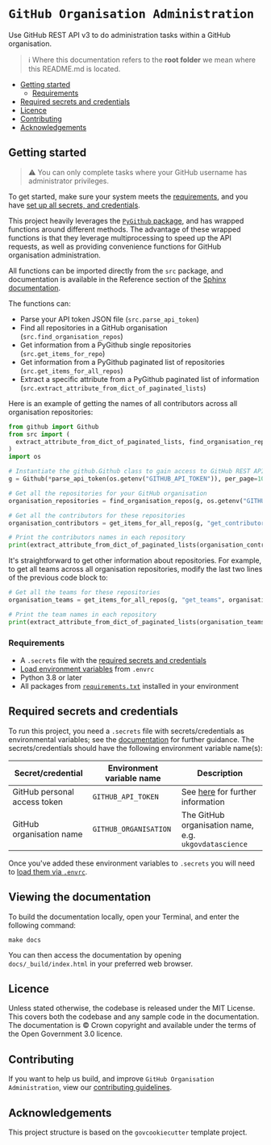 # `GitHub Organisation Administration`

Use GitHub REST API v3 to do administration tasks within a GitHub organisation.

> ℹ️ Where this documentation refers to the **root folder** we mean where this README.md is located.

- [Getting started](#getting-started)
  - [Requirements](#requirements)
- [Required secrets and credentials](#required-secrets-and-credentials)
- [Licence](#licence)
- [Contributing](#contributing)
- [Acknowledgements](#acknowledgements)

## Getting started

> ⚠️ You can only complete tasks where your GitHub username has administrator privileges.

To get started, make sure your system meets the [requirements](#requirements), and you have
[set up all secrets, and credentials](#required-secrets-and-credentials).

This project heavily leverages the [`PyGithub` package][pygithub], and has wrapped functions around different methods.
The advantage of these wrapped functions is that they leverage multiprocessing to speed up the API requests, as well as
providing convenience functions for GitHub organisation administration.

All functions can be imported directly from the `src` package, and documentation is available in the Reference section
of the [Sphinx documentation](#viewing-the-documentation).

The functions can:

- Parse your API token JSON file (`src.parse_api_token`)
- Find all repositories in a GitHub organisation (`src.find_organisation_repos`)
- Get information from a PyGithub single repositories (`src.get_items_for_repo`)
- Get information from a PyGithub paginated list of repositories (`src.get_items_for_all_repos`)
- Extract a specific attribute from a PyGithub paginated list of information
  (`src.extract_attribute_from_dict_of_paginated_lists`)

Here is an example of getting the names of all contributors across all organisation repositories:

```python
from github import Github
from src import (
  extract_attribute_from_dict_of_paginated_lists, find_organisation_repos, get_items_for_all_repos, parse_api_token
)
import os

# Instantiate the github.Github class to gain access to GitHub REST APIv3 via your GitHub personal access token
g = Github(*parse_api_token(os.getenv("GITHUB_API_TOKEN")), per_page=100)

# Get all the repositories for your GitHub organisation
organisation_repositories = find_organisation_repos(g, os.getenv("GITHUB_ORGANISATION"))

# Get all the contributors for these repositories
organisation_contributors = get_items_for_all_repos(g, "get_contributors", organisation_repositories)

# Print the contributors names in each repository
print(extract_attribute_from_dict_of_paginated_lists(organisation_contributors, "name"))
```

It's straightforward to get other information about repositories. For example, to get all teams across all organisation
repositories, modify the last two lines of the previous code block to:

```python
# Get all the teams for these repositories
organisation_teams = get_items_for_all_repos(g, "get_teams", organisation_repositories)

# Print the team names in each repository
print(extract_attribute_from_dict_of_paginated_lists(organisation_teams, "name"))
```

### Requirements

- A `.secrets` file with the [required secrets and credentials](#required-secrets-and-credentials)
- [Load environment variables][docs-loading-environment-variables] from `.envrc`
- Python 3.8 or later
- All packages from [`requirements.txt`][requirements] installed in your environment

## Required secrets and credentials

To run this project, you need a `.secrets` file with secrets/credentials as environmental variables; see the
[documentation][docs-loading-environment-variables-secrets] for further guidance. The secrets/credentials should have
the following environment variable name(s):

| Secret/credential            | Environment variable name | Description                                           |
|------------------------------|---------------------------|-------------------------------------------------------|
| GitHub personal access token | `GITHUB_API_TOKEN`        | See [here][docs-github-token] for further information |
| GitHub organisation name     | `GITHUB_ORGANISATION`     | The GitHub organisation name, e.g. `ukgovdatascience` |

Once you've added these environment variables to `.secrets` you will need to
[load them via `.envrc`][docs-loading-environment-variables].

## Viewing the documentation

To build the documentation locally, open your Terminal, and enter the following command:

```shell
make docs
```

You can then access the documentation by opening `docs/_build/index.html` in your preferred web browser.

## Licence

Unless stated otherwise, the codebase is released under the MIT License. This covers both the codebase and any sample
code in the documentation. The documentation is © Crown copyright and available under the terms of the Open Government
3.0 licence.

## Contributing

If you want to help us build, and improve `GitHub Organisation Administration`, view our
[contributing guidelines][contributing].

## Acknowledgements

This project structure is based on the `govcookiecutter` template project.

[contributing]: ./CONTRIBUTING.md
[govcookiecutter]: https://github.com/ukgovdatascience/govcookiecutter
[docs-github-token]: ./docs/user_guide/creating_github_api_token_json.md
[docs-loading-environment-variables]: ./docs/user_guide/loading_environment_variables.md
[docs-loading-environment-variables-secrets]: ./docs/user_guide/loading_environment_variables.md#storing-secrets-and-credentials
[pre-commit]: https://pre-commit.com/
[pygithub]: https://pygithub.readthedocs.io/
[requirements]: ./requirements.txt
